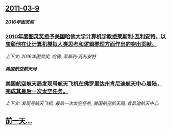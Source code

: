 ## [2011-03-9](/news/2011/03/9/index.md)

##### 2016年图灵奖
### [2010年度图灵奖授予美国哈佛大学计算机学教授莱斯利·瓦利安特，以表彰他在让计算机模拟人类思考和逻辑推理方面作出的突出贡献。](/news/2011/03/9/2010年度图灵奖授予美国哈佛大学计算机学教授莱斯利-瓦利安特-以表彰他在让计算机模拟人类思考和逻辑推理方面作出的突出贡.md)
_上下文: 2016年图灵奖, 哈佛, 莱斯利·瓦利安特_

##### 美国航空航天局
### [美国航空航天局发现号航天飞机在佛罗里达州肯尼迪航天中心着陆，完成其最后一次太空任务。 ](/news/2011/03/9/美国航空航天局发现号航天飞机在佛罗里达州肯尼迪航天中心着陆-完成其最后一次太空任务.md)
_上下文: 发现号航天飞机, 最后一次太空任务, 美国航空航天局, 肯尼迪航天中心_

## [前一天...](/news/2011/03/7/index.md)


